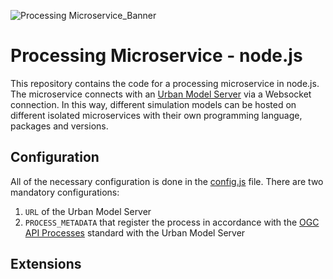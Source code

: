 ![Processing Microservice_Banner](https://github.com/citysciencelab/processing-microservice-nodejs/assets/61881523/04bd3afa-d35f-4ddd-bc29-d21e15e74980)


# Processing Microservice - node.js
This repository contains the code for a processing microservice in node.js. The microservice connects with an [Urban Model Server](https://github.com/citysciencelab/urban-model-server) via a Websocket connection. In this way, different simulation models can be hosted on different isolated microservices with their own programming language, packages and versions. 

## Configuration
All of the necessary configuration is done in the [config.js](./config.js) file. There are two mandatory configurations:
1. ```URL``` of the Urban Model Server
2. ```PROCESS_METADATA``` that register the process in accordance with the [OGC API Processes](https://docs.ogc.org/is/18-062r2/18-062r2.html) standard with the Urban Model Server

## Extensions
